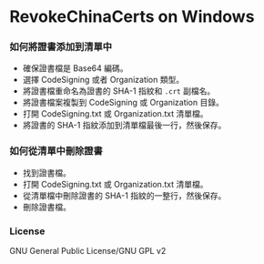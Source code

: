 ﻿RevokeChinaCerts on Windows
==============

### 如何將證書添加到清單中
* 確保證書檔是 Base64 編碼。
* 選擇 CodeSigning 或者 Organization 類型。
* 將證書檔重命名為證書的 SHA-1 指紋和 `.crt` 副檔名。
* 將證書檔案複製到 CodeSigning 或 Organization 目錄。
* 打開 CodeSigning.txt 或 Organization.txt 清單檔。
* 將證書的 SHA-1 指紋添加到清單檔最後一行，然後保存。

### 如何從清單中刪除證書
* 找到證書檔。
* 打開 CodeSigning.txt 或 Organization.txt 清單檔。
* 從清單檔中刪除證書的 SHA-1 指紋的一整行，然後保存。
* 刪除證書檔。

### License
GNU General Public License/GNU GPL v2
